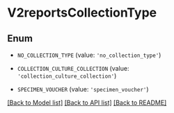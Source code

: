 # V2reportsCollectionType


## Enum

* `NO_COLLECTION_TYPE` (value: `'no_collection_type'`)

* `COLLECTION_CULTURE_COLLECTION` (value: `'collection_culture_collection'`)

* `SPECIMEN_VOUCHER` (value: `'specimen_voucher'`)

[[Back to Model list]](../README.md#documentation-for-models) [[Back to API list]](../README.md#documentation-for-api-endpoints) [[Back to README]](../README.md)


